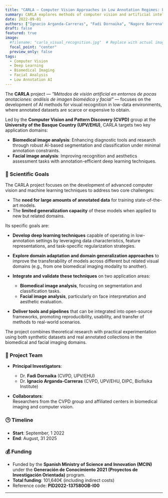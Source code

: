 ```yaml
---
title: "CARLA – Computer Vision Approaches in Low Annotation Regimes: biomedical and facial image analysis"
summary: CARLA explores methods of computer vision and artificial intelligence in scenarios with limited annotated data, targeting biomedical and facial image analysis applications.
date: 2022-09-01
authors: ["Ignacio Arganda-Carreras", "Fadi Dornaika", "Nagore Barrena", "Daniel Franco-Barranco", "Lenka Backová", "Aitor González-Marfil", "Sally El Hajjar", "Bouthaina Slika", "Mohamad Abou Ali", "Francisco Javier Iriarte", "Xabier Lekunberri"]
draft: false
featured: true
image:
  #filename: "carla_visual_recognition.jpg"  # Replace with actual image file name
  focal_point: "center"
  preview_only: false
tags:
  - Computer Vision
  - Deep Learning
  - Biomedical Imaging
  - Facial Analysis
  - Low Annotation AI
---
```


The **CARLA** project — *"Métodos de visión artificial en entornos de pocas anotaciones: análisis de imagen biomédica y facial"* — focuses on the development of AI methods for visual recognition in low-data environments, where annotated datasets are scarce or expensive to obtain.

Led by the **Computer Vision and Pattern Discovery (CVPD)** group at the **University of the Basque Country (UPV/EHU)**, CARLA targets two key application domains:

- **Biomedical image analysis**: Enhancing diagnostic tools and research through robust AI-based segmentation and classification under minimal annotation constraints.
- **Facial image analysis**: Improving recognition and aesthetics assessment tasks with annotation-efficient deep learning techniques.

### 🔬 Scientific Goals

The CARLA project focuses on the development of advanced computer vision and machine learning techniques to address two core challenges:

- The **need for large amounts of annotated data** for training state-of-the-art models.
- The **limited generalization capacity** of these models when applied to new but related domains.

Its specific goals are:

- **Develop deep learning techniques** capable of operating in low-annotation settings by leveraging data characteristics, feature representations, and task-specific regularization strategies.

- **Explore domain adaptation and domain generalization approaches** to improve the transferability of models across different but related visual domains (e.g., from one biomedical imaging modality to another).

- **Integrate and validate these techniques** on two application areas:
  - **Biomedical image analysis**, focusing on segmentation and classification tasks.
  - **Facial image analysis**, particularly on face interpretation and aesthetic evaluation.

- **Deliver tools and pipelines** that can be integrated into open-source frameworks, promoting reproducibility, usability, and transfer of methods to real-world scenarios.

The project combines theoretical research with practical experimentation using both synthetic datasets and real annotated collections in the biomedical and facial imaging domains.


### 👥 Project Team

- **Principal Investigators**:  
  - Dr. **Fadi Dornaika** (CVPD, UPV/EHU)  
  - Dr. **Ignacio Arganda-Carreras** (CVPD, UPV/EHU, DIPC, Biofisika Institute)

- **Collaborators**:  
  Researchers from the CVPD group and affiliated centers in biomedical imaging and computer vision.

### 🕒 Timeline

- **Start**: September, 1 2022  
- **End**: August, 31 2025

### 💰 Funding

- Funded by the **Spanish Ministry of Science and Innovation (MCIN)** under the **Generación de Conocimiento 2021 (Proyectos de Investigación Orientada)** program.
- **Total funding**: 101,640€ (including indirect costs)  
- Reference code: **PID2022-137580OB-I00**

---

